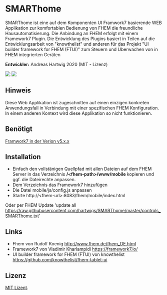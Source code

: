 # SMARThome

SMARThome ist eine auf dem Komponenten UI Framwork7 basierende WEB Applikation zur komfortablen Bedienung von FHEM die freundliche Hausautomatisierung. Die Anbindung an FHEM erfolgt mit einem Framework7 Plugin. 
Die Entwicklung des Plugins basiert in Teilen auf die Entwicklungsarbeit von "knowthelist" und anderen für das Projekt "UI builder framework for FHEM (FTUI)" zum Steuern und Überwachen von in FHEM integrierten Geräten

**Entwickler:** Andreas Hartwig 2020 (MIT - Lizenz)

![](https://hartwiga.github.io/SMARThome/SMARThome_home1.jpeg)      ![](https://hartwiga.github.io/SMARThome/SMARThome_batchroom.jpeg)

Hinweis
-------
Diese Web Applikation ist zugeschnitten auf einen einzigen konkreten Anwendungsfall in Verbindung mit einer spezifischen FHEM Konfiguration. In einem anderen Kontext wird diese Applikation so nicht funktionieren. 

Benötigt
--------
[Framwork7 in der Verion v5.x.x](https://github.com/framework7io/framework7/tree/master/packages/core)

Installation
------------

 * Einfach den vollstänigen Quellpfad mit allen Dateien auf dem FHEM Server in das Verzeichnis **/\<fhem-path\>/www/mobile** kopieren und ggf. die Dateirechte anpassen.
 * Dem Verzeichnis das Framework7 hinzufügen
 * Die Datei mobile/js/config.js anpassen
 * Starte http://\<fhem-url\>:8083/fhem/mobile/index.html
 
Oder per FHEM Update 'update all https://raw.githubusercontent.com/hartwigs/SMARThome/master/controls_SMARThome.txt'
 
Links
-----

* Fhem von Rudolf Koenig http://www.fhem.de/fhem_DE.html
* Framework7 von Vladimir Kharlampidi https://framework7.io/
* UI builder framework for FHEM (FTUI) von knowthelist https://github.com/knowthelist/fhem-tablet-ui

Lizenz
------

[MIT Lizent](http://www.opensource.org/licenses/mit-license.php).
